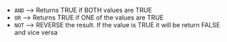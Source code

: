 - ``AND`` --> Returns TRUE if BOTH values are TRUE
- ``OR``  --> Returns TRUE if ONE of the values are TRUE
- ``NOT`` --> REVERSE the result. If the value is TRUE it will be return FALSE and vice versa
